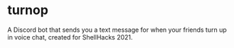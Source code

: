 # turnop
A Discord bot that sends you a text message for when your friends turn up in voice chat, created for ShellHacks 2021.
